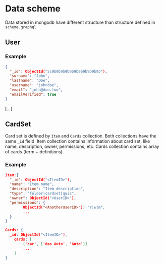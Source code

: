 # Data scheme

Data stored in mongodb have different structure than structure defined in `scheme.graphql`


## User

### Example
```json
{
  "_id": ObjectId("5c9b9b9b9b9b9b9b9b9b9b9b"),
  "surname": "John",
  "lastname": "Doe",
  "username": "johndoe",
  "email": "john@doe.foo",
  "emailVerified": true
}
```

[...]



## CardSet
Card set is defined by `Item` and `Cards` collection. Both collections have the same `_id` field.
Item collection contains information about card set, like name, description, owner, permissions, etc.
Cards collection contains array of cards (term + definitions).

### Example

```json
Item:{
  "_id": ObjectId("<ItemID>"),
  "name": "Item name",
  "description": "Item description",
  "type": "folder|cardset|quiz",
  "owner": ObjectId("<UserID>"),
  "permissions": {
        ObjectId("<AnotherUserID>"): "r|w|m",
        ...
  }
}

Cards: {
  _id: ObjectId("<ItemID>"),
    cards: [
        ['car', ['das Auto', 'Auto']]
        ...
    ]
}
```